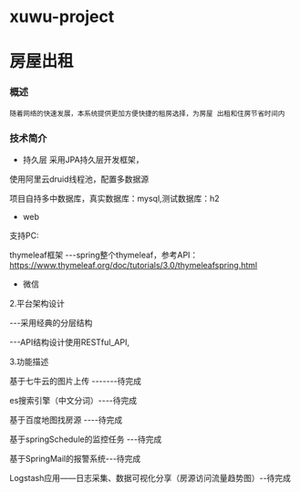 # xuwu-project
# 房屋出租

### 概述

``
随着网络的快速发展，本系统提供更加方便快捷的租房选择，为房屋
出租和住房节省时间内
``
### 技术简介

- 持久层
  采用JPA持久层开发框架，

 使用阿里云druid线程池，配置多数据源

 项目自持多中数据库，真实数据库：mysql,测试数据库：h2

- web

支持PC:

thymeleaf框架
---spring整个thymeleaf，参考API：https://www.thymeleaf.org/doc/tutorials/3.0/thymeleafspring.html

- 微信

2.平台架构设计

---采用经典的分层结构

---API结构设计使用RESTful_API,

3.功能描述

 基于七牛云的图片上传   -------待完成
 
 es搜索引擎（中文分词）----待完成
 
 基于百度地图找房源 ----待完成
 
 基于springSchedule的监控任务 ---待完成
 
 基于SpringMail的报警系统---待完成
 
 Logstash应用——日志采集、数据可视化分享（房源访问流量趋势图）--待完成
 
 
 

